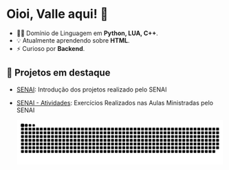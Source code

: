 # Oioi, Valle aqui! 👋

- 👨‍💻 Domínio de Linguagem em **Python, LUA, C++**.
- 💡 Atualmente aprendendo sobre **HTML**.
- ⚡ Curioso por **Backend**.

  
  
## 🚀 Projetos em destaque  
                    
- [SENAI](https://github.com/Valle-Vinicius/SENAI.git): Introdução dos projetos realizado pelo SENAI
- [SENAI - Atividades](https://github.com/Valle-Vinicius/ATIVIDADES): Exercícios Realizados nas Aulas Ministradas pelo SENAI

  <picture>
  <source media="(prefers-color-scheme: dark)" srcset="https://raw.githubusercontent.com/Valle-Vinicius/YValle-ViniciusE/output/github-contribution-grid-snake-dark.svg">
  <source media="(prefers-color-scheme: light)" srcset="https://raw.githubusercontent.com/Valle-Vinicius/Valle-Vinicius/output/github-contribution-grid-snake.svg">
  <img alt="github contribution grid snake animation" src="https://raw.githubusercontent.com/Valle-Vinicius/Valle-Vinicius/output/github-contribution-grid-snake.svg">
</picture>        
